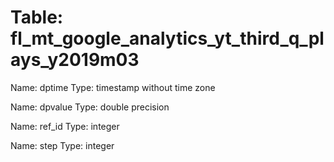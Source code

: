 Table: fl_mt_google_analytics_yt_third_q_plays_y2019m03
=======================================================

Name: dptime
Type: timestamp without time zone

Name: dpvalue
Type: double precision

Name: ref_id
Type: integer

Name: step
Type: integer


